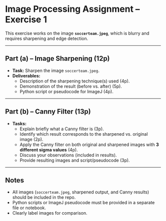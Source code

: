 # Image Processing Assignment – Exercise 1

This exercise works on the image **`soccerteam.jpeg`**, which is blurry and requires sharpening and edge detection.

---

## Part (a) – Image Sharpening (12p)
- **Task:** Sharpen the image `soccerteam.jpeg`.
- **Deliverables:**
  - Description of the sharpening technique(s) used (4p).
  - Demonstration of the result (before vs. after) (5p).
  - Python script or pseudocode for ImageJ (4p).

---

## Part (b) – Canny Filter (13p)
- **Tasks:**
  - Explain briefly what a Canny filter is (3p).
  - Identify which result corresponds to the sharpened vs. original image (2p).
  - Apply the Canny filter on both original and sharpened images with **3 different sigma values** (4p).
  - Discuss your observations (included in results).
  - Provide resulting images and script/pseudocode (3p).

---

## Notes
- All images (`soccerteam.jpeg`, sharpened output, and Canny results) should be included in the repo.
- Python scripts or ImageJ pseudocode must be provided in a separate file or notebook.
- Clearly label images for comparison.
